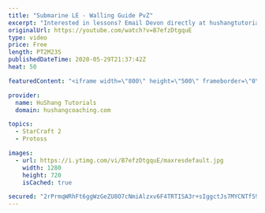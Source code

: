 ```yaml
---
title: "Submarine LE - Walling Guide PvZ"
excerpt: "Interested in lessons? Email Devon directly at hushangtutorials@outlook.com ------------------------------------------------------------------------------------------------------- Want to support HuShang Tutorials directly? Patreon is a website where you can contribute a monthly donation that will help"
originalUrl: https://youtube.com/watch?v=B7efzDtgquE
type: video
price: Free
length: PT2M23S
publishedDateTime: 2020-05-29T21:37:42Z
heat: 50

featuredContent: "<iframe width=\"800\" height=\"500\" frameborder=\"0\" src=\"https://www.youtube.com/embed/B7efzDtgquE\" allow=\"accelerometer; autoplay; encrypted-media; gyroscope; picture-in-picture\" allowfullscreen></iframe>"

provider:
  name: HuShang Tutorials
  domain: hushangcoaching.com

topics:
  - StarCraft 2
  - Protoss

images:
  - url: https://i.ytimg.com/vi/B7efzDtgquE/maxresdefault.jpg
    width: 1280
    height: 720
    isCached: true

secured: "2rPrmqWRhFt6ggWzGeZU8O7cNmiAlzxv6F4TRTISA3r+sIggctJs7MYCNTfS98qCpw3iDfWi0cXyeLN0mealJ3rVayy4U6bDW3ZSWwlfOr8i6pGLXSAIWF9NhfTw3XLCuhn8jNE8FFXnZEqj0Uexp/3dP2DPSTCpI/kG2Nr/wVlZ8kJHhIrfRo9LQhRYNPHsLuHlaY7urzSjWlK6wRJGmNwTMh0jjqTx4EUomfryO0MghzHcsjAEbLmcuygFtazKHrMMtgj+tS/DcNPEri3q9YOa2wd98S+8CP6tBVUsLK1OEmWUpcAaxEoXMOYK3V0Yogj6cIEysCPXgAjgSvSbrnwTqN4yE/sHrmOSN8iIDL/J8v+Kw1IjyZVC5nnsIc0FKTfK/BYyo/CZMwlkyDklozzx1H1B3t9Wzr4HrJq3ugc=;s+xMwSg+V6mku/LMiFR+zw=="
---
```


